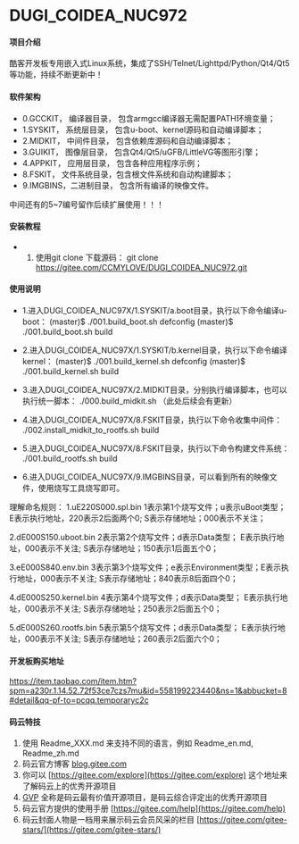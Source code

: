 # DUGI_COIDEA_NUC972

#### 项目介绍
酷客开发板专用嵌入式Linux系统，集成了SSH/Telnet/Lighttpd/Python/Qt4/Qt5等功能，持续不断更新中！


#### 软件架构

- 0.GCCKIT， 编译器目录，  包含armgcc编译器无需配置PATH环境变量；
- 1.SYSKIT， 系统层目录，  包含u-boot、kernel源码和自动编译脚本；
- 2.MIDKIT， 中间件目录，  包含依赖库源码和自动编译脚本；
- 3.GUIKIT， 图像层目录，  包含Qt4/Qt5/uGFB/LittleVG等图形引擎；
- 4.APPKIT， 应用层目录，  包含各种应用程序示例；
- 8.FSKIT，  文件系统目录，包含根文件系统和自动构建脚本；
- 9.IMGBINS，二进制目录，  包含所有编译的映像文件。
 
中间还有的5~7编号留作后续扩展使用！！！

#### 安装教程

- 1. 使用git clone 下载源码：
git clone https://gitee.com/CCMYLOVE/DUGI_COIDEA_NUC972.git

#### 使用说明

- 1.进入DUGI_COIDEA_NUC97X/1.SYSKIT/a.boot目录，执行以下命令编译u-boot：
(master)$ ./001.build_boot.sh defconfig
(master)$ ./001.build_boot.sh build

- 2.进入DUGI_COIDEA_NUC97X/1.SYSKIT/b.kernel目录，执行以下命令编译kernel：
(master)$ ./001.build_kernel.sh defconfig
(master)$ ./001.build_kernel.sh build

- 3.进入DUGI_COIDEA_NUC97X/2.MIDKIT目录，分别执行编译脚本，也可以执行统一脚本：
./000.build_midkit.sh （此处后续会有更新）

- 4.进入DUGI_COIDEA_NUC97X/8.FSKIT目录，执行以下命令收集中间件：
./002.install_midkit_to_rootfs.sh build

- 5.进入DUGI_COIDEA_NUC97X/8.FSKIT目录，执行以下命令构建文件系统：
./001.build_rootfs.sh  build

- 6.进入DUGI_COIDEA_NUC97X/9.IMGBINS目录，可以看到所有的映像文件，使用烧写工具烧写即可。

理解命名规则：
1.uE220S000.spl.bin
1表示第1个烧写文件；u表示uBoot类型；      E表示执行地址，220表示2后面两个0; S表示存储地址；000表示不关注；

2.dE000S150.uboot.bin
2表示第2个烧写文件；d表示Data类型；       E表示执行地址，000表示不关注;     S表示存储地址；150表示1后面五个0；

3.eE000S840.env.bin
3表示第3个烧写文件；e表示Environment类型；E表示执行地址，000表示不关注;     S表示存储地址；840表示8后面四个0；

4.dE000S250.kernel.bin
4表示第4个烧写文件；d表示Data类型；       E表示执行地址，000表示不关注;     S表示存储地址；250表示2后面五个0；

5.dE000S260.rootfs.bin
5表示第5个烧写文件；d表示Data类型；       E表示执行地址，000表示不关注;     S表示存储地址；260表示2后面六个0；

#### 开发板购买地址
https://item.taobao.com/item.htm?spm=a230r.1.14.52.72f53ce7czs7mu&id=558199223440&ns=1&abbucket=8#detail&qq-pf-to=pcqq.temporaryc2c


#### 码云特技

1. 使用 Readme\_XXX.md 来支持不同的语言，例如 Readme\_en.md, Readme\_zh.md
2. 码云官方博客 [blog.gitee.com](https://blog.gitee.com)
3. 你可以 [https://gitee.com/explore](https://gitee.com/explore) 这个地址来了解码云上的优秀开源项目
4. [GVP](https://gitee.com/gvp) 全称是码云最有价值开源项目，是码云综合评定出的优秀开源项目
5. 码云官方提供的使用手册 [https://gitee.com/help](https://gitee.com/help)
6. 码云封面人物是一档用来展示码云会员风采的栏目 [https://gitee.com/gitee-stars/](https://gitee.com/gitee-stars/)